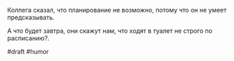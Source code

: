 Коллега сказал, что планирование не возможно, потому что он не умеет предсказывать.

А что будет завтра, они скажут нам, что ходят в туалет не строго по расписанию?.

#draft #humor